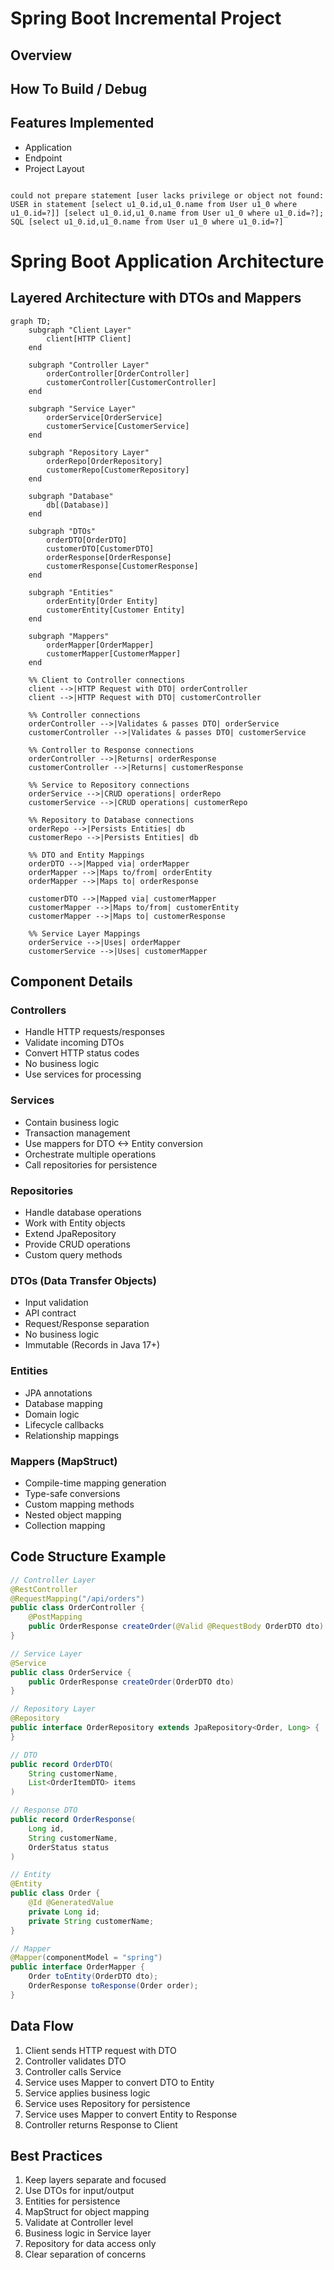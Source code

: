 # Spring Boot Incremental Project

## Overview

## How To Build / Debug

## Features Implemented
 
- Application
- Endpoint
- Project Layout

```java.lang.reflect.InvocationTargetException

could not prepare statement [user lacks privilege or object not found: USER in statement [select u1_0.id,u1_0.name from User u1_0 where u1_0.id=?]] [select u1_0.id,u1_0.name from User u1_0 where u1_0.id=?]; SQL [select u1_0.id,u1_0.name from User u1_0 where u1_0.id=?]
```

# Spring Boot Application Architecture

## Layered Architecture with DTOs and Mappers

```mermaid
graph TD;
    subgraph "Client Layer"
        client[HTTP Client]
    end

    subgraph "Controller Layer"
        orderController[OrderController]
        customerController[CustomerController]
    end

    subgraph "Service Layer"
        orderService[OrderService]
        customerService[CustomerService]
    end

    subgraph "Repository Layer"
        orderRepo[OrderRepository]
        customerRepo[CustomerRepository]
    end

    subgraph "Database"
        db[(Database)]
    end

    subgraph "DTOs"
        orderDTO[OrderDTO]
        customerDTO[CustomerDTO]
        orderResponse[OrderResponse]
        customerResponse[CustomerResponse]
    end

    subgraph "Entities"
        orderEntity[Order Entity]
        customerEntity[Customer Entity]
    end

    subgraph "Mappers"
        orderMapper[OrderMapper]
        customerMapper[CustomerMapper]
    end

    %% Client to Controller connections
    client -->|HTTP Request with DTO| orderController
    client -->|HTTP Request with DTO| customerController

    %% Controller connections
    orderController -->|Validates & passes DTO| orderService
    customerController -->|Validates & passes DTO| customerService
    
    %% Controller to Response connections
    orderController -->|Returns| orderResponse
    customerController -->|Returns| customerResponse

    %% Service to Repository connections
    orderService -->|CRUD operations| orderRepo
    customerService -->|CRUD operations| customerRepo

    %% Repository to Database connections
    orderRepo -->|Persists Entities| db
    customerRepo -->|Persists Entities| db

    %% DTO and Entity Mappings
    orderDTO -->|Mapped via| orderMapper
    orderMapper -->|Maps to/from| orderEntity
    orderMapper -->|Maps to| orderResponse
    
    customerDTO -->|Mapped via| customerMapper
    customerMapper -->|Maps to/from| customerEntity
    customerMapper -->|Maps to| customerResponse

    %% Service Layer Mappings
    orderService -->|Uses| orderMapper
    customerService -->|Uses| customerMapper
```

## Component Details

### Controllers
- Handle HTTP requests/responses
- Validate incoming DTOs
- Convert HTTP status codes
- No business logic
- Use services for processing

### Services
- Contain business logic
- Transaction management
- Use mappers for DTO <-> Entity conversion
- Orchestrate multiple operations
- Call repositories for persistence

### Repositories
- Handle database operations
- Work with Entity objects
- Extend JpaRepository
- Provide CRUD operations
- Custom query methods

### DTOs (Data Transfer Objects)
- Input validation
- API contract
- Request/Response separation
- No business logic
- Immutable (Records in Java 17+)

### Entities
- JPA annotations
- Database mapping
- Domain logic
- Lifecycle callbacks
- Relationship mappings

### Mappers (MapStruct)
- Compile-time mapping generation
- Type-safe conversions
- Custom mapping methods
- Nested object mapping
- Collection mapping

## Code Structure Example

```java
// Controller Layer
@RestController
@RequestMapping("/api/orders")
public class OrderController {
    @PostMapping
    public OrderResponse createOrder(@Valid @RequestBody OrderDTO dto)
}

// Service Layer
@Service
public class OrderService {
    public OrderResponse createOrder(OrderDTO dto)
}

// Repository Layer
@Repository
public interface OrderRepository extends JpaRepository<Order, Long> {
}

// DTO
public record OrderDTO(
    String customerName,
    List<OrderItemDTO> items
)

// Response DTO
public record OrderResponse(
    Long id,
    String customerName,
    OrderStatus status
)

// Entity
@Entity
public class Order {
    @Id @GeneratedValue
    private Long id;
    private String customerName;
}

// Mapper
@Mapper(componentModel = "spring")
public interface OrderMapper {
    Order toEntity(OrderDTO dto);
    OrderResponse toResponse(Order order);
}
```

## Data Flow

1. Client sends HTTP request with DTO
2. Controller validates DTO
3. Controller calls Service
4. Service uses Mapper to convert DTO to Entity
5. Service applies business logic
6. Service uses Repository for persistence
7. Service uses Mapper to convert Entity to Response
8. Controller returns Response to Client

## Best Practices

1. Keep layers separate and focused
2. Use DTOs for input/output
3. Entities for persistence
4. MapStruct for object mapping
5. Validate at Controller level
6. Business logic in Service layer
7. Repository for data access only
8. Clear separation of concerns